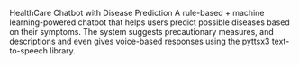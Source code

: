 HealthCare Chatbot with Disease Prediction
A rule-based + machine learning-powered chatbot that helps users predict possible diseases based on their symptoms. The system suggests precautionary measures, and descriptions and even gives voice-based responses using the pyttsx3 text-to-speech library.


